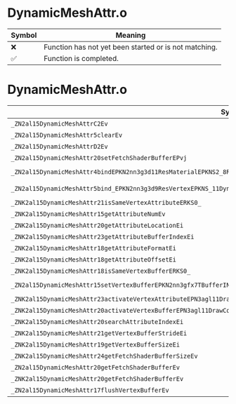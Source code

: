 # DynamicMeshAttr.o
| Symbol | Meaning 
| ------------- | ------------- 
| :x: | Function has not yet been started or is not matching. 
| :white_check_mark: | Function is completed. 


# DynamicMeshAttr.o
| Symbol (Demangled) | Symbol (Mangled) | Decompiled? |
| ------------- |  ------------- | ------------- |
| `_ZN2al15DynamicMeshAttrC2Ev` | `al::DynamicMeshAttr::DynamicMeshAttr(void)` | :white_check_mark: |
| `_ZN2al15DynamicMeshAttr5clearEv` | `al::DynamicMeshAttr::clear(void)` | :white_check_mark: |
| `_ZN2al15DynamicMeshAttrD2Ev` | `al::DynamicMeshAttr::~DynamicMeshAttr()` | :white_check_mark: |
| `_ZN2al15DynamicMeshAttr20setFetchShaderBufferEPvj` | `al::DynamicMeshAttr::setFetchShaderBuffer(void *,unsigned int)` | :white_check_mark: |
| `_ZN2al15DynamicMeshAttr4bindEPKN2nn3g3d11ResMaterialEPKNS2_8ResShapeEPKNS_11DynamicMeshEPKNS2_15ResShadingModelEPKNS2_16ResShaderProgramE` | `al::DynamicMeshAttr::bind(nn::g3d::ResMaterial const*,nn::g3d::ResShape const*,al::DynamicMesh const*,nn::g3d::ResShadingModel const*,nn::g3d::ResShaderProgram const*)` | :white_check_mark: |
| `_ZN2al15DynamicMeshAttr5bind_EPKN2nn3g3d9ResVertexEPKNS_11DynamicMeshERKN4sead11UnsafeArrayINS0_9AttributeELi16EEEi` | `al::DynamicMeshAttr::bind_(nn::g3d::ResVertex const*,al::DynamicMesh const*,sead::UnsafeArray<al::DynamicMeshAttr::Attribute,16> const&,int)` | :white_check_mark: |
| `_ZNK2al15DynamicMeshAttr21isSameVertexAttributeERKS0_` | `al::DynamicMeshAttr::isSameVertexAttribute(al::DynamicMeshAttr const&)const` | :white_check_mark: |
| `_ZNK2al15DynamicMeshAttr15getAttributeNumEv` | `al::DynamicMeshAttr::getAttributeNum(void)const` | :white_check_mark: |
| `_ZNK2al15DynamicMeshAttr20getAttributeLocationEi` | `al::DynamicMeshAttr::getAttributeLocation(int)const` | :white_check_mark: |
| `_ZNK2al15DynamicMeshAttr23getAttributeBufferIndexEi` | `al::DynamicMeshAttr::getAttributeBufferIndex(int)const` | :white_check_mark: |
| `_ZNK2al15DynamicMeshAttr18getAttributeFormatEi` | `al::DynamicMeshAttr::getAttributeFormat(int)const` | :white_check_mark: |
| `_ZNK2al15DynamicMeshAttr18getAttributeOffsetEi` | `al::DynamicMeshAttr::getAttributeOffset(int)const` | :white_check_mark: |
| `_ZNK2al15DynamicMeshAttr18isSameVertexBufferERKS0_` | `al::DynamicMeshAttr::isSameVertexBuffer(al::DynamicMeshAttr const&)const` | :white_check_mark: |
| `_ZN2al15DynamicMeshAttr15setVertexBufferEPKN2nn3gfx7TBufferINS2_12ApiVariationINS2_7ApiTypeILi4EEENS2_10ApiVersionILi8EEEEEEEiii` | `al::DynamicMeshAttr::setVertexBuffer(nn::gfx::TBuffer<nn::gfx::ApiVariation<nn::gfx::ApiType<4>,nn::gfx::ApiVersion<8>>> const*,int,int,int)` | :white_check_mark: |
| `_ZNK2al15DynamicMeshAttr23activateVertexAttributeEPN3agl11DrawContextE` | `al::DynamicMeshAttr::activateVertexAttribute(agl::DrawContext *)const` | :white_check_mark: |
| `_ZNK2al15DynamicMeshAttr20activateVertexBufferEPN3agl11DrawContextE` | `al::DynamicMeshAttr::activateVertexBuffer(agl::DrawContext *)const` | :white_check_mark: |
| `_ZNK2al15DynamicMeshAttr20searchAttributeIndexEi` | `al::DynamicMeshAttr::searchAttributeIndex(int)const` | :white_check_mark: |
| `_ZNK2al15DynamicMeshAttr21getVertexBufferStrideEi` | `al::DynamicMeshAttr::getVertexBufferStride(int)const` | :white_check_mark: |
| `_ZNK2al15DynamicMeshAttr19getVertexBufferSizeEi` | `al::DynamicMeshAttr::getVertexBufferSize(int)const` | :white_check_mark: |
| `_ZNK2al15DynamicMeshAttr24getFetchShaderBufferSizeEv` | `al::DynamicMeshAttr::getFetchShaderBufferSize(void)const` | :white_check_mark: |
| `_ZN2al15DynamicMeshAttr20getFetchShaderBufferEv` | `al::DynamicMeshAttr::getFetchShaderBuffer(void)` | :white_check_mark: |
| `_ZNK2al15DynamicMeshAttr20getFetchShaderBufferEv` | `al::DynamicMeshAttr::getFetchShaderBuffer(void)const` | :white_check_mark: |
| `_ZN2al15DynamicMeshAttr17flushVertexBufferEv` | `al::DynamicMeshAttr::flushVertexBuffer(void)` | :white_check_mark: |

